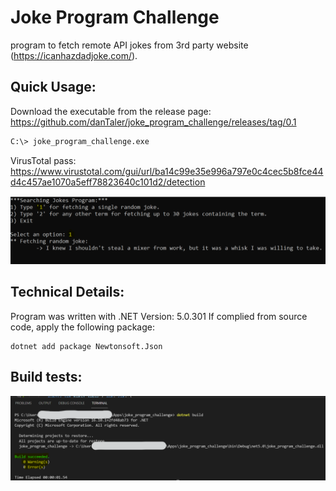 # Joke Program Challenge
program to fetch remote API jokes from 3rd party website (https://icanhazdadjoke.com/).

## Quick Usage:

Download the executable from the release page:
https://github.com/danTaler/joke_program_challenge/releases/tag/0.1

```bash
C:\> joke_program_challenge.exe
```
VirusTotal pass:
https://www.virustotal.com/gui/url/ba14c99e35e996a797e0c4cec5b8fce44d4c457ae1070a5eff78823640c101d2/detection

![Image of p](https://github.com/danTaler/joke_program_challenge/blob/main/program-menu.png)

## Technical Details:
Program was written with .NET Version: 5.0.301
If complied from source code, apply the following package:
```
dotnet add package Newtonsoft.Json
```

## Build tests:

![Image of Y](https://github.com/danTaler/joke_program_challenge/blob/main/build_screenshot.png)

